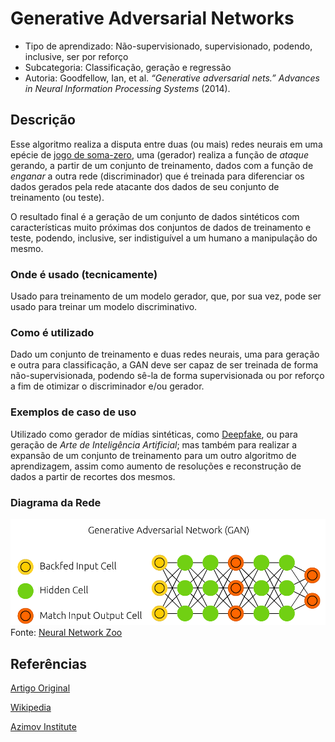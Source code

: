 # Generative Adversarial Networks

- Tipo de aprendizado: Não-supervisionado, supervisionado, podendo, inclusive, ser por reforço
- Subcategoria: Classificação, geração e regressão
- Autoria: Goodfellow, Ian, et al. *“Generative adversarial nets.” Advances in Neural Information Processing Systems* (2014).

## Descrição

Esse algoritmo realiza a disputa entre duas (ou mais) redes neurais em uma epécie de [jogo de soma-zero](https://pt.wikipedia.org/wiki/Soma-zero), uma (gerador) realiza a função de *ataque* gerando, a partir de um conjunto de treinamento, dados com a função de *enganar* a outra rede (discriminador) que é treinada para diferenciar os dados gerados pela rede atacante dos dados de seu conjunto de treinamento (ou teste).

O resultado final é a geração de um conjunto de dados sintéticos com características muito próximas dos conjuntos de dados de treinamento e teste, podendo, inclusive, ser indistiguível a um humano a manipulação do mesmo.

### Onde é usado (tecnicamente)

Usado para treinamento de um modelo gerador, que, por sua vez, pode ser usado para treinar um modelo discriminativo.

### Como é utilizado

Dado um conjunto de treinamento e duas redes neurais, uma para geração e outra para classificação, a GAN deve ser capaz de ser treinada de forma não-supervisionada, podendo sê-la de forma supervisionada ou por reforço a fim de otimizar o discriminador e/ou gerador.

### Exemplos de caso de uso

Utilizado como gerador de mídias sintéticas, como [Deepfake](https://pt.wikipedia.org/wiki/Deepfake), ou para geração de *Arte de Inteligência Artificial*; mas também para realizar a expansão de um conjunto de treinamento para um outro algoritmo de aprendizagem, assim como aumento de resoluções e reconstrução de dados a partir de recortes dos mesmos.

### Diagrama da Rede

![GAN](imgs/GAN.png)
Fonte: [Neural Network Zoo](https://www.asimovinstitute.org/neural-network-zoo/)

## Referências

[Artigo Original](https://arxiv.org/pdf/1406.2661v1.pdf)

[Wikipedia](https://en.wikipedia.org/wiki/Generative_adversarial_network) 

[Azimov Institute](https://www.asimovinstitute.org/neural-network-zoo/)
